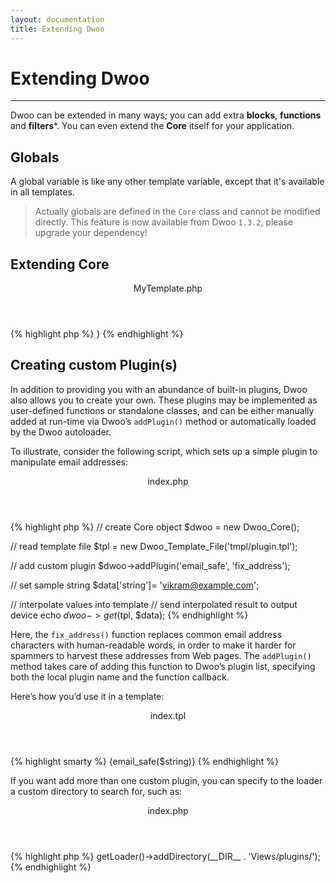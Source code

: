 ```yaml
---
layout: documentation
title: Extending Dwoo
---
```


# Extending Dwoo

---

Dwoo can be extended in many ways; you can add extra **blocks**, **functions** and **filters***.
You can even extend the **Core** itself for your application.

## Globals
A global variable is like any other template variable, except that it's available in all templates.

<blockquote class="blockquote">
Actually globals are defined in the <code>Core</code> class and cannot be modified directly.
This feature is now available from Dwoo <code>1.3.2</code>, please upgrade your dependency!
</blockquote>

## Extending Core
<div class="code-box">
<header>MyTemplate.php</header>
{% highlight php %}
<?php
class MyTemplate extends Dwoo_Core {

}
{% endhighlight %}
</div>

## Creating custom Plugin(s)
In addition to providing you with an abundance of built-in plugins, Dwoo also allows you to create your own.
These plugins may be implemented as user-defined functions or standalone classes, and can be either manually added at
run-time via Dwoo’s `addPlugin()` method or automatically loaded by the Dwoo autoloader.

To illustrate, consider the following script, which sets up a simple plugin to manipulate email addresses:
<div class="code-box">
<header>index.php</header>
{% highlight php %}
<?php
// simple plugin
function fix_address(Dwoo_Core $core, $str) {
    return str_replace(
      array('@', '.', '-'), 
      array(' at ', ' dot ', ' dash '), 
      $str
    );
}

// create Core object
$dwoo = new Dwoo_Core();

// read template file
$tpl = new Dwoo_Template_File('tmpl/plugin.tpl');

// add custom plugin
$dwoo->addPlugin('email_safe', 'fix_address');

// set sample string
$data['string']= 'vikram@example.com';

// interpolate values into template
// send interpolated result to output device
echo $dwoo->get($tpl, $data);
{% endhighlight %}
</div>

Here, the `fix_address()` function replaces common email address characters with human-readable words, in order to
make it harder for spammers to harvest these addresses from Web pages.
The `addPlugin()` method takes care of adding this function to Dwoo’s plugin list, specifying both the local plugin
name and the function callback.

Here’s how you’d use it in a template:
<div class="code-box">
<header>index.tpl</header>
{% highlight smarty %}
{email_safe($string)}
{% endhighlight %}
</div>

If you want add more than one custom plugin, you can specify to the loader a custom directory to search for, such as:
<div class="code-box">
<header>index.php</header>
{% highlight php %}
<?php
$dwoo->getLoader()->addDirectory(__DIR__ . 'Views/plugins/');
{% endhighlight %}
</div>